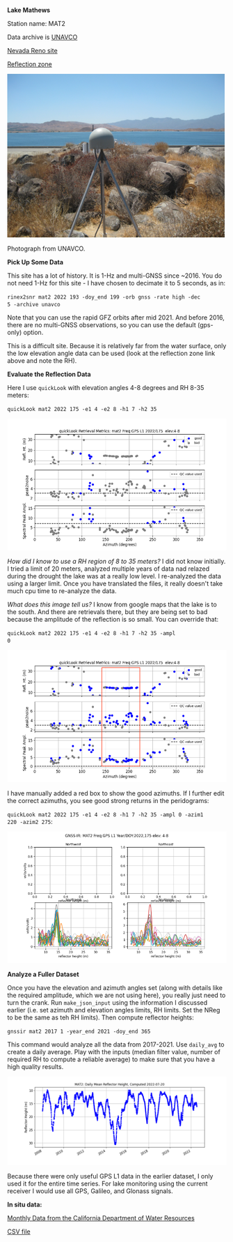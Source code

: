 **Lake Mathews**

Station name: MAT2

Data archive is [UNAVCO](https://www.unavco.org/instrumentation/networks/status/nota/overview/MAT2)

[Nevada Reno site](http://geodesy.unr.edu/NGLStationPages/stations/MAT2.sta)
<P>
<a href=http://gnss-reflections.org/rzones?station=mat2&lat=0.0&lon=0.0&height=0.0&msl=off&RH=20&freq=1&nyquist=0&srate=30&eang=4&azim1=140&azim2=220&system=gps target="_blank">Reflection zone</a>

<P>
<img src=south_mat2.jpg width=500>
<P>

Photograph from UNAVCO.


**Pick Up Some Data**

This site has a lot of history. It is 1-Hz and multi-GNSS since ~2016. 
You do not need 1-Hz for this site - I have chosen to decimate it to 5 seconds,
as in:

<code>rinex2snr mat2 2022 193 -doy_end 199 -orb gnss -rate high -dec 5 -archive unavco</code>

Note that you can use the rapid GFZ orbits after mid 2021. And before 2016, there are no multi-GNSS 
observations, so you can use the default (gps-only) option.

This is a difficult site. Because it is relatively far from the water surface, only the low 
elevation angle data can be used (look at the reflection zone link above and note the RH). 

**Evaluate the Reflection Data**

Here I use <code>quickLook</code> with elevation angles 4-8 degrees and RH 8-35 meters:

<code>quickLook mat2 2022 175 -e1 4 -e2 8 -h1 7 -h2 35</code>

<img src=try1_mat2.png>

*How did I know to use a RH region of 8 to 35 meters?* I did not know initially. I tried a limit of 20 meters, 
analyzed multiple years of data nad relazed during the drought the lake was at a really low level. I re-analyzed 
the data using a larger limit. Once you have translated the files, it really doesn't take much cpu time to 
re-analyze the data.

*What does this image tell us?* I know from google maps that the lake is to the south. And there are retrievals there,
but they are being set to bad because the amplitude of the reflection is so small. You can override that:

<code>quickLook mat2 2022 175 -e1 4 -e2 8 -h1 7 -h2 35 -ampl 0</code>

<img src=try2_mat2.png>

I have manually added a red box to show the good azimuths. If I further edit the correct azimuths, 
you see good strong returns in the peridograms:

<code>quickLook mat2 2022 175 -e1 4 -e2 8 -h1 7 -h2 35 -ampl 0 -azim1 220 -azim2 275</code>:

<img src=lsp-mat2.png>

**Analyze a Fuller Dataset**

Once you have the elevation and azimuth angles set (along with details like the required amplitude,
which we are not using here), you really just need to turn the crank. Run <code>make_json_input</code> using 
the information I discussed earlier (i.e. set azimuth and elevation angles limits, RH limits. Set the NReg to be
the same as teh RH limits). Then compute reflector heights:

<code>gnssir mat2 2017 1 -year_end 2021 -doy_end 365</code> 

This command would analyze all the data from 2017-2021. Use <code>daily_avg</code> to create a daily average.
Play with the inputs (median filter value, number of required RH to compute a reliable average) to make sure 
that you have a high quality results.

<img src=mat2-avg.png>

Because there were only useful GPS L1 data in the earlier dataset, I only used it for the entire time series.
For lake monitoring using the current receiver I would use all GPS, Galileo, and Glonass signals.

**In situ data:**

[Monthly Data from the California Department of Water Resources](https://cdec.water.ca.gov/dynamicapp/QueryWY?Stations=MHW&SensorNums=15&End=2022-05-20&span=20+years)

[CSV file](LAKE_MATHEWS_MHW.csv)

